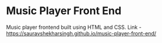 # Music Player Front End

Music player frontend built using HTML and CSS.
Link - https://sauravshekharsingh.github.io/music-player-front-end/
